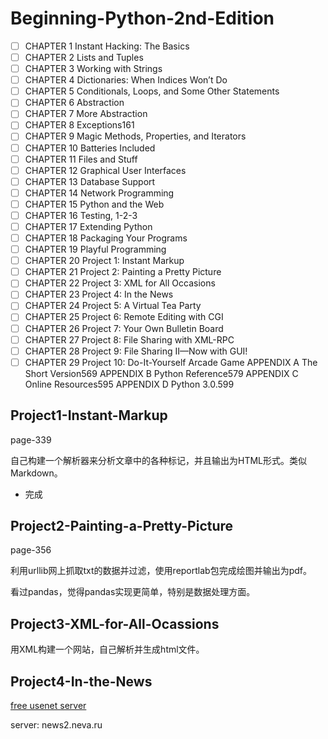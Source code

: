 # Beginning-Python-2nd-Edition
- [ ] CHAPTER 1 Instant Hacking: The Basics
- [ ] CHAPTER 2 Lists and Tuples
- [ ] CHAPTER 3 Working with Strings
- [ ] CHAPTER 4 Dictionaries: When Indices Won’t Do
- [ ] CHAPTER 5 Conditionals, Loops, and Some Other Statements
- [ ] CHAPTER 6 Abstraction
- [ ] CHAPTER 7 More Abstraction
- [ ] CHAPTER 8 Exceptions161
- [ ] CHAPTER 9 Magic Methods, Properties, and Iterators
- [ ] CHAPTER 10 Batteries Included 
- [ ] CHAPTER 11 Files and Stuff
- [ ] CHAPTER 12 Graphical User Interfaces
- [ ] CHAPTER 13 Database Support
- [ ] CHAPTER 14 Network Programming
- [ ] CHAPTER 15 Python and the Web
- [ ] CHAPTER 16 Testing, 1-2-3 
- [ ] CHAPTER 17 Extending Python
- [ ] CHAPTER 18 Packaging Your Programs
- [ ] CHAPTER 19 Playful Programming
- [ ] CHAPTER 20 Project 1: Instant Markup
- [ ] CHAPTER 21 Project 2: Painting a Pretty Picture
- [ ] CHAPTER 22 Project 3: XML for All Occasions
- [ ] CHAPTER 23 Project 4: In the News
- [ ] CHAPTER 24 Project 5: A Virtual Tea Party
- [ ] CHAPTER 25 Project 6: Remote Editing with CGI
- [ ] CHAPTER 26 Project 7: Your Own Bulletin Board
- [ ] CHAPTER 27 Project 8: File Sharing with XML-RPC
- [ ] CHAPTER 28 Project 9: File Sharing II—Now with GUI!
- [ ] CHAPTER 29 Project 10: Do-It-Yourself Arcade Game
APPENDIX A The Short Version569
APPENDIX B Python Reference579
APPENDIX C Online Resources595
APPENDIX D Python 3.0.599
## Project1-Instant-Markup
page-339

自己构建一个解析器来分析文章中的各种标记，并且输出为HTML形式。类似Markdown。
- 完成

## Project2-Painting-a-Pretty-Picture
page-356

利用urllib网上抓取txt的数据并过滤，使用reportlab包完成绘图并输出为pdf。

看过pandas，觉得pandas实现更简单，特别是数据处理方面。

## Project3-XML-for-All-Ocassions
用XML构建一个网站，自己解析并生成html文件。

## Project4-In-the-News
[free usenet server](http://www.freeusenetnews.com/)

server: news2.neva.ru





